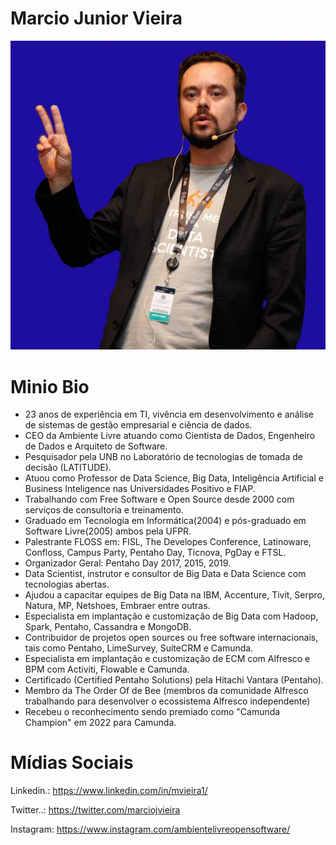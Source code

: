 # Marcio Junior Vieira
![Marcio Junior Vieira](/speakers/img/marciojuniorvieira.jpg "Marcio Junior Vieira")

# Minio Bio
* 23 anos de experiência em TI, vivência em desenvolvimento e análise de sistemas de gestão empresarial e ciência de dados.
* CEO da Ambiente Livre atuando como Cientista de Dados, Engenheiro de Dados e Arquiteto de Software.
* Pesquisador pela UNB no Laboratório de tecnologias de tomada de decisão (LATITUDE). 
* Atuou como Professor de Data Science, Big Data, Inteligência Artificial e Business Inteligence nas Universidades Positivo e FIAP.
* Trabalhando com Free Software e Open Source desde 2000 com serviços de consultoria e treinamento. 
* Graduado em Tecnologia em Informática(2004) e pós-graduado em Software Livre(2005) ambos pela UFPR. 
* Palestrante FLOSS em: FISL, The Developes Conference, Latinoware, Confloss, Campus Party, Pentaho Day, Ticnova, PgDay e FTSL. 
* Organizador Geral: Pentaho Day 2017, 2015, 2019.
* Data Scientist, instrutor e consultor de Big Data e Data Science com tecnologias abertas.
* Ajudou a capacitar equipes de Big Data na IBM, Accenture, Tivit, Serpro, Natura, MP, Netshoes, Embraer entre outras.
* Especialista em implantação e customização de Big Data com Hadoop, Spark, Pentaho, Cassandra e MongoDB.
* Contribuidor de projetos open sources ou free software internacionais, tais como Pentaho, LimeSurvey, SuiteCRM e Camunda. 
* Especialista em implantação e customização de ECM com Alfresco e BPM com Activiti, Flowable e Camunda.
* Certificado (Certified Pentaho Solutions) pela Hitachi Vantara (Pentaho).
* Membro da The Order Of de Bee (membros da comunidade Alfresco trabalhando para desenvolver o ecossistema Alfresco independente) 
* Recebeu o reconhecimento sendo premiado como "Camunda Champion" em 2022 para Camunda.

# Mídias Sociais
Linkedin.: https://www.linkedin.com/in/mvieira1/

Twitter..: https://twitter.com/marciojvieira 

Instagram: https://www.instagram.com/ambientelivreopensoftware/

